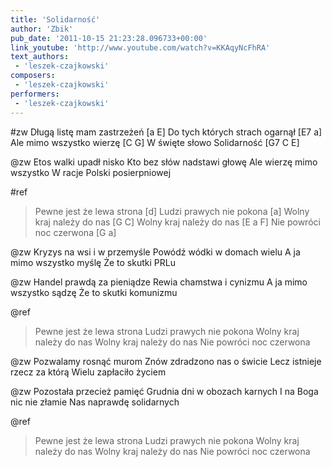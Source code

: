 ```yaml
---
title: 'Solidarność'
author: 'Zbik'
pub_date: '2011-10-15 21:23:28.096733+00:00'
link_youtube: 'http://www.youtube.com/watch?v=KKAqyNcFhRA'
text_authors:
 - 'leszek-czajkowski'
composers:
 - 'leszek-czajkowski'
performers:
 - 'leszek-czajkowski'
---
```


#zw
Długą listę mam zastrzeżeń [a E]
Do tych których strach ogarnął [E7 a]
Ale mimo wszystko wierzę [C G]
W święte słowo Solidarność [G7 C E]

@zw
Etos walki upadł nisko
Kto bez słów nadstawi głowę
Ale wierzę mimo wszystko
W racje Polski posierpniowej

#ref
>Pewne jest że lewa strona [d]
>Ludzi prawych nie pokona [a]
>Wolny kraj należy do nas [G C]
>Wolny kraj należy do nas [E a F]
>Nie powróci noc czerwona [G a]

@zw
Kryzys na wsi i w przemyśle
Powódź wódki w domach wielu
A ja mimo wszystko myślę
Że to skutki PRLu

@zw
Handel prawdą za pieniądze
Rewia chamstwa i cynizmu
A ja mimo wszystko sądzę
Że to skutki komunizmu

@ref
>Pewne jest że lewa strona
>Ludzi prawych nie pokona
>Wolny kraj należy do nas
>Wolny kraj należy do nas
>Nie powróci noc czerwona

@zw
Pozwalamy rosnąć murom
Znów zdradzono nas o świcie
Lecz istnieje rzecz za którą
Wielu zapłaciło życiem

@zw
Pozostała przecież pamięć
Grudnia dni w obozach karnych
I na Boga nic nie złamie
Nas naprawdę solidarnych

@ref
>Pewne jest że lewa strona
>Ludzi prawych nie pokona
>Wolny kraj należy do nas
>Wolny kraj należy do nas
>Nie powróci noc czerwona